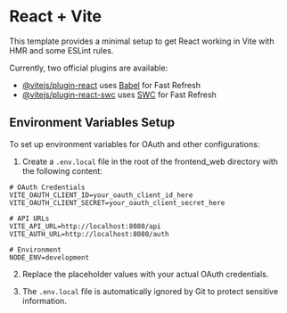 # React + Vite

This template provides a minimal setup to get React working in Vite with HMR and some ESLint rules.

Currently, two official plugins are available:

- [@vitejs/plugin-react](https://github.com/vitejs/vite-plugin-react/blob/main/packages/plugin-react/README.md) uses [Babel](https://babeljs.io/) for Fast Refresh
- [@vitejs/plugin-react-swc](https://github.com/vitejs/vite-plugin-react-swc) uses [SWC](https://swc.rs/) for Fast Refresh

## Environment Variables Setup

To set up environment variables for OAuth and other configurations:

1. Create a `.env.local` file in the root of the frontend_web directory with the following content:

```
# OAuth Credentials
VITE_OAUTH_CLIENT_ID=your_oauth_client_id_here
VITE_OAUTH_CLIENT_SECRET=your_oauth_client_secret_here

# API URLs
VITE_API_URL=http://localhost:8080/api
VITE_AUTH_URL=http://localhost:8080/auth

# Environment
NODE_ENV=development
```

2. Replace the placeholder values with your actual OAuth credentials.

3. The `.env.local` file is automatically ignored by Git to protect sensitive information.
